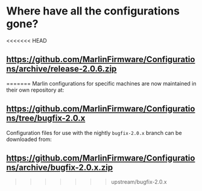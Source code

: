 # Where have all the configurations gone?

<<<<<<< HEAD
## https://github.com/MarlinFirmware/Configurations/archive/release-2.0.6.zip
=======
Marlin configurations for specific machines are now maintained in their own repository at:

## https://github.com/MarlinFirmware/Configurations/tree/bugfix-2.0.x

Configuration files for use with the nightly `bugfix-2.0.x` branch can be downloaded from:

## https://github.com/MarlinFirmware/Configurations/archive/bugfix-2.0.x.zip
>>>>>>> upstream/bugfix-2.0.x
